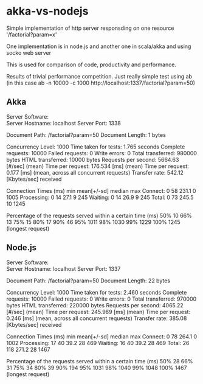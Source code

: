 akka-vs-nodejs
==============

Simple implementation of http server responsding on one resource '/factorial?param=x'

One implementation is in node.js and another one in scala/akka and using socko web server

This is used for comparison of code, productivity and performance.

Results of trivial performance competition. Just really simple test using ab (in this case ab -n 10000 -c 1000 http://localhost:1337/factorial?param=50)

Akka
-----------------------------------------------------------------------------------
Server Software:        
Server Hostname:        localhost
Server Port:            1338

Document Path:          /factorial?param=50
Document Length:        1 bytes

Concurrency Level:      1000
Time taken for tests:   1.765 seconds
Complete requests:      10000
Failed requests:        0
Write errors:           0
Total transferred:      980000 bytes
HTML transferred:       10000 bytes
Requests per second:    5664.63 [#/sec] (mean)
Time per request:       176.534 [ms] (mean)
Time per request:       0.177 [ms] (mean, across all concurrent requests)
Transfer rate:          542.12 [Kbytes/sec] received

Connection Times (ms)
              min  mean[+/-sd] median   max
Connect:        0   58 231.1      0    1005
Processing:     0   14  27.1      9     245
Waiting:        0   14  26.9      9     245
Total:          0   73 245.5     10    1245

Percentage of the requests served within a certain time (ms)
  50%     10
  66%     13
  75%     15
  80%     17
  90%     46
  95%   1011
  98%   1030
  99%   1229
 100%   1245 (longest request)


Node.js
-------------------------------------------------------------------------------------------------
Server Software:        
Server Hostname:        localhost
Server Port:            1337

Document Path:          /factorial?param=50
Document Length:        22 bytes

Concurrency Level:      1000
Time taken for tests:   2.460 seconds
Complete requests:      10000
Failed requests:        0
Write errors:           0
Total transferred:      970000 bytes
HTML transferred:       220000 bytes
Requests per second:    4065.22 [#/sec] (mean)
Time per request:       245.989 [ms] (mean)
Time per request:       0.246 [ms] (mean, across all concurrent requests)
Transfer rate:          385.08 [Kbytes/sec] received

Connection Times (ms)
              min  mean[+/-sd] median   max
Connect:        0   78 264.1      0    1002
Processing:    17   40  39.2     28     469
Waiting:       16   40  39.2     28     469
Total:         26  118 271.2     28    1467

Percentage of the requests served within a certain time (ms)
  50%     28
  66%     31
  75%     34
  80%     39
  90%    194
  95%   1031
  98%   1040
  99%   1048
 100%   1467 (longest request)
